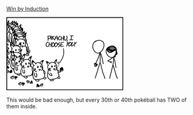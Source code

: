 [Win by Induction](https://xkcd.com/1516)

![Win by Induction](./random_comic.png)

This would be bad enough, but every 30th or 40th pokéball has TWO of them inside.

